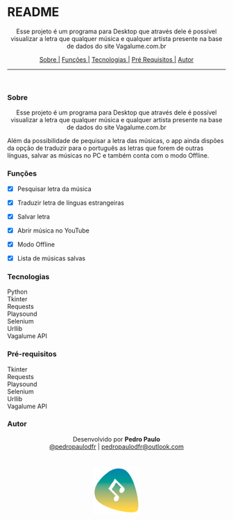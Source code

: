 # README

<p align="center">
Esse projeto é um programa para Desktop que através dele é possível visualizar a letra que qualquer música e qualquer artista presente na base de dados do site Vagalume.com.br

</p>

<p align="center">
  <a href="#sobre">Sobre |</a>
  <a href="#funções">Funções |</a>
  <a href="#tecnologias">Tecnologias |</a>
  <a href="#pré-requisitos">Pré Requisitos |</a>
  <a href="#autor">Autor</a>
</p>

---

<br>


### Sobre

<p align="center">
Esse projeto é um programa para Desktop que através dele é possível visualizar a letra que qualquer música e qualquer artista presente na base de dados do site Vagalume.com.br
</p>
<p>Além da possibilidade de pequisar a letra das músicas, o app ainda dispões da opção de traduzir para o português as letras que forem de outras línguas, salvar as músicas
no PC e também conta com o modo Offline.</p>


### Funções

- [x] Pesquisar letra da música
- [x] Traduzir letra de línguas estrangeiras
- [x] Salvar letra
- [x] Abrir música no YouTube
- [x] Modo Offline
- [x] Lista de músicas salvas



### Tecnologias

Python <br>
Tkinter <br>
Requests <br>
Playsound <br>
Selenium <br>
Urllib <br>
Vagalume API


### Pré-requisitos

Tkinter <br>
Requests <br>
Playsound <br>
Selenium <br>
Urllib <br>
Vagalume API


### Autor

<p align="center"> Desenvolvido por <b>Pedro Paulo</b><br>
  <a href="https://www.instagram.com/pedropaulodfr/" >@pedropaulodfr</a> | <a href="mailto:pedropaulodfr@outlook.com ">pedropaulodfr@outlook.com </a></p>


<h1 align="center">
  <img alt="Readme" src="https://github.com/pedropaulodfr/pyLetraApp/blob/main/www/img/icon.png?raw=true" width=108" height=108" />
</h1>
